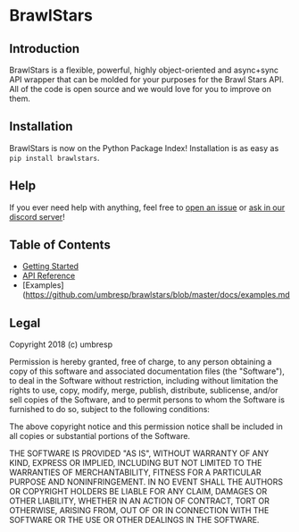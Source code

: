 # BrawlStars

## Introduction

BrawlStars is a flexible, powerful, highly object-oriented and async+sync API wrapper that can be molded for your purposes for the Brawl Stars API. All of the code is open source and we would love for you to improve on them.

## Installation

BrawlStars is now on the Python Package Index! Installation is as easy as `pip install brawlstars`.

## Help

If you ever need help with anything, feel free to [open an issue](https://github.com/umbresp/brawlstars/issues) or [ask in our discord server](https://discord.gg/6FtGdX7)!

## Table of Contents

- [Getting Started](https://github.com/umbresp/brawlstars/blob/master/docs/intro.md)
- [API Reference](https://github.com/umbresp/brawlstars/blob/master/docs/reference.md)
- [Examples](https://github.com/umbresp/brawlstars/blob/master/docs/examples.md

## Legal

Copyright 2018 (c) umbresp

Permission is hereby granted, free of charge, to any person obtaining a copy of this software and associated documentation files (the "Software"), to deal in the Software without restriction, including without limitation the rights to use, copy, modify, merge, publish, distribute, sublicense, and/or sell copies of the Software, and to permit persons to whom the Software is furnished to do so, subject to the following conditions:

The above copyright notice and this permission notice shall be included in all copies or substantial portions of the Software.

THE SOFTWARE IS PROVIDED "AS IS", WITHOUT WARRANTY OF ANY KIND, EXPRESS OR IMPLIED, INCLUDING BUT NOT LIMITED TO THE WARRANTIES OF MERCHANTABILITY, FITNESS FOR A PARTICULAR PURPOSE AND NONINFRINGEMENT. IN NO EVENT SHALL THE AUTHORS OR COPYRIGHT HOLDERS BE LIABLE FOR ANY CLAIM, DAMAGES OR OTHER LIABILITY, WHETHER IN AN ACTION OF CONTRACT, TORT OR OTHERWISE, ARISING FROM, OUT OF OR IN CONNECTION WITH THE SOFTWARE OR THE USE OR OTHER DEALINGS IN THE SOFTWARE.
